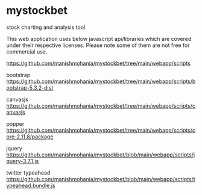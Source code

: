 # mystockbet
stock charting and analysis tool

This web application uses below javascript api/libraries which are covered under their respective licenses. Please note some of them are not free for commercial use.

https://github.com/manishmohania/mystockbet/tree/main/webapp/scripts

bootstrap
https://github.com/manishmohania/mystockbet/tree/main/webapp/scripts/bootstrap-5.3.2-dist

canvasjs
https://github.com/manishmohania/mystockbet/tree/main/webapp/scripts/canvasjs

popper
https://github.com/manishmohania/mystockbet/tree/main/webapp/scripts/core-2.11.8/package

jquery
https://github.com/manishmohania/mystockbet/blob/main/webapp/scripts/jquery-3.7.1.js

twitter typeahead
https://github.com/manishmohania/mystockbet/blob/main/webapp/scripts/typeahead.bundle.js

